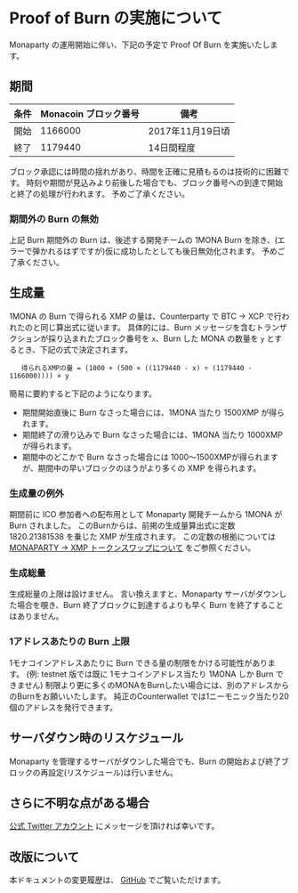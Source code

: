 # Proof of Burn の実施について

Monaparty の運用開始に伴い、下記の予定で Proof Of Burn を実施いたします。

## 期間

条件 | Monacoin ブロック番号 | 備考 |
--- | --- | --- |
開始|1166000|2017年11月19日頃|
終了|1179440|14日間程度|

ブロック承認には時間の揺れがあり、時間を正確に見積もるのは技術的に困難です。
時刻や期間が見込みより前後した場合でも、ブロック番号への到達で開始と終了の処理が行われます。
予めご了承ください。

### 期間外の Burn の無効

上記 Burn 期間外の Burn は、後述する開発チームの 1MONA Burn を除き、(エラーで弾かれるはずですが)仮に成功したとしても後日無効化されます。
予めご了承ください。

## 生成量

1MONA の Burn で得られる XMP の量は、Counterparty で BTC → XCP で行われたのと同じ算出式に従います。
具体的には、Burn メッセージを含むトランザクションが採り込まれたブロック番号を `x`、Burn した MONA の数量を `y` とするとき、下記の式で決定されます。

```
   得られるXMPの量 = (1000 + (500 × ((1179440 - x) ÷ (1179440 - 1166000)))) × y
```

簡易に要約すると下記のようになります。

- 期間開始直後に Burn なさった場合には、1MONA 当たり 1500XMP が得られます。
- 期間終了の滑り込みで Burn なさった場合には、1MONA 当たり 1000XMP が得られます。
- 期間中のどこかで Burn なさった場合には 1000〜1500XMPが得られますが、期間中の早いブロックのほうがより多くの XMP を得られます。

### 生成量の例外

期間前に ICO 参加者への配布用として Monaparty 開発チームから 1MONA が Burn されました。
このBurnからは、前掲の生成量算出式に定数 1820.21381538 を乗じた XMP が生成されます。
この定数の根拠については [MONAPARTY → XMP トークンスワップについて](https://www.monaparty.me/token-swap) をご参照ください。

### 生成総量

生成総量の上限は設けません。
言い換えますと、Monaparty サーバがダウンした場合を覗き、Burn 終了ブロックに到達するよりも早く Burn を終了することはありません。

### 1アドレスあたりの Burn 上限

1モナコインアドレスあたりに Burn できる量の制限をかける可能性があります。
(例: testnet 版では既に 1モナコインアドレス当たり 1MONA しか Burn できません)
制限より更に多くのMONAをBurnしたい場合には、別のアドレスからのBurnをお願いいたします。
純正のCounterwallet では1ニーモニック当たり20個のアドレスを発行できます。

## サーバダウン時のリスケジュール

Monaparty を管理するサーバがダウンした場合でも、Burn の開始および終了ブロックの再設定(リスケジュール)は行いません。

## さらに不明な点がある場合

[公式 Twitter アカウント](https://twitter.com/MonapartyXMP) にメッセージを頂ければ幸いです。

## 改版について


本ドキュメントの変更履歴は、 [GitHub](https://github.com/monaparty/monaparty.github.io/commits/master/burn-event.md) でご覧いただけます。
